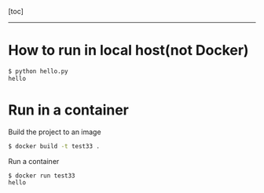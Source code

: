 [toc]

---

# How to run in local host(not Docker)

```bash
$ python hello.py
hello
```



# Run in a container

Build the project to an image
```bash
$ docker build -t test33 .  
```

Run a container
```bash
$ docker run test33
hello
```